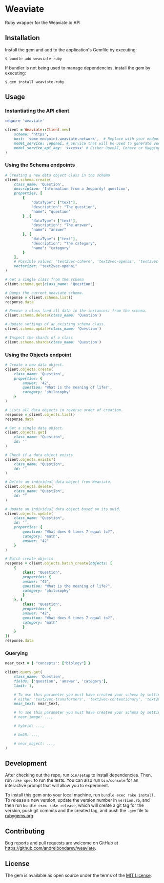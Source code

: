 # Weaviate

Ruby wrapper for the Weaviate.io API

## Installation

Install the gem and add to the application's Gemfile by executing:

    $ bundle add weaviate-ruby

If bundler is not being used to manage dependencies, install the gem by executing:

    $ gem install weaviate-ruby

## Usage

### Instantiating the API client

```ruby
require 'weaviate'

client = Weaviate::Client.new(
    scheme: 'https',
    host: 'some-endpoint.weaviate.network',  # Replace with your endpoint
    model_service: :openai, # Service that will be used to generate vectors. Possible values: :openai, :cohere, :huggingface
    model_service_api_key: 'xxxxxxx' # Either OpenAI, Cohere or Hugging Face API key
)
```

### Using the Schema endpoints

```ruby
# Creating a new data object class in the schema
client.schema.create(
    class_name: 'Question',
    description: 'Information from a Jeopardy! question',
    properties: [
        {
            "dataType": ["text"],
            "description": "The question",
            "name": "question"
        } ,{ 
            "dataType": ["text"],
            "description": "The answer",
            "name": "answer"
        }, {
            "dataType": ["text"],
            "description": "The category",
            "name": "category"
        }
    ],
    # Possible values: 'text2vec-cohere', 'text2vec-openai', 'text2vec-huggingface', 'text2vec-transformers', 'text2vec-contextionary', 'img2vec-neural', 'multi2vec-clip', 'ref2vec-centroid'
    vectorizer: "text2vec-openai"
)

# Get a single class from the schema
client.schema.get(class_name: 'Question')

# Dumps the current Weaviate schema. 
response = client.schema.list()
response.data

# Remove a class (and all data in the instances) from the schema.
client.schema.delete(class_name: 'Question')

# Update settings of an existing schema class.
client.schema.update(class_name: 'Question')

# Inspect the shards of a class
client.schema.shards(class_name: 'Question')
```

### Using the Objects endpoint
```ruby
# Create a new data object. 
client.objects.create(
    class_name: 'Question',
    properties: {
        answer: '42',
        question: 'What is the meaning of life?',
        category: 'philosophy'
    }
)

# Lists all data objects in reverse order of creation.
response = client.objects.list()
response.data

# Get a single data object.
client.objects.get(
    class_name: "Question",
    id: ''
)

# Check if a data object exists
client.objects.exists?(
    class_name: "Question",
    id: ''
)

# Delete an individual data object from Weaviate.
client.objects.delete(
    class_name: "Question",
    id: ""
)

# Update an individual data object based on its uuid.
client.objects.update(
    class_name: "Question",
    id: '',
    properties: {
        question: "What does 6 times 7 equal to?",
        category: "math",
        answer: "42"
    }
)

# Batch create objects
response = client.objects.batch_create(objects: [
    {
        class: "Question",
        properties: {
        answer: "42",
        question: "What is the meaning of life?",
        category: "philosophy"
        }
    }, {
        class: "Question",
        properties: {
        answer: "42",
        question: "What does 6 times 7 equal to?",
        category: "math"
        }
    }
])
response.data
```

### Querying
```ruby
near_text = { "concepts": ["biology"] }

client.query.get(
    class_name: 'Question',
    fields: ['question', 'answer', 'category'],
    limit: 1,

    # To use this parameter you must have created your schema by setting the `vectorizer:` property to
    # either 'text2vec-transformers', 'text2vec-contextionary', 'text2vec-openai', 'multi2vec-clip', 'text2vec-huggingface' or 'text2vec-cohere'
    near_text: near_text,

    # To use this parameter you must have created your schema by setting the `vectorizer:` property to 'multi2vec-clip' or 'img2vec-neural'
    # near_image: ...,

    # hybrid: ...,

    # bm25: ...,

    # near_object: ...,
)
```

## Development

After checking out the repo, run `bin/setup` to install dependencies. Then, run `rake spec` to run the tests. You can also run `bin/console` for an interactive prompt that will allow you to experiment.

To install this gem onto your local machine, run `bundle exec rake install`. To release a new version, update the version number in `version.rb`, and then run `bundle exec rake release`, which will create a git tag for the version, push git commits and the created tag, and push the `.gem` file to [rubygems.org](https://rubygems.org).

## Contributing

Bug reports and pull requests are welcome on GitHub at https://github.com/andreibondarev/weaviate.

## License

The gem is available as open source under the terms of the [MIT License](https://opensource.org/licenses/MIT).
